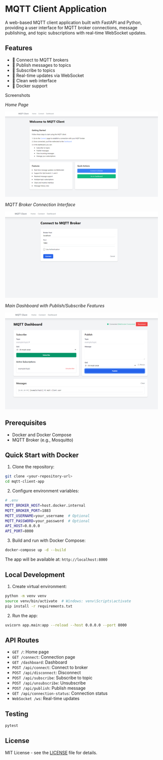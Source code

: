 # MQTT Client Application

A web-based MQTT client application built with FastAPI and Python, providing a user interface for MQTT broker connections, message publishing, and topic subscriptions with real-time WebSocket updates.

## Features

- 🔌 Connect to MQTT brokers
- 📝 Publish messages to topics
- 📩 Subscribe to topics
- 🔄 Real-time updates via WebSocket
- 🎨 Clean web interface
- 🐳 Docker support

Screenshots

*Home Page*

<img src="./images/home.png" alt="Message History" width="600"/>

*MQTT Broker Connection Interface*

<img src="./images/connect.png" alt="Connection Page" width="600"/>

*Main Dashboard with Publish/Subscribe Features*

<img src="./images/dashboard.png" alt="Dashboard" width="600"/>


## Prerequisites

- Docker and Docker Compose
- MQTT Broker (e.g., Mosquitto)

## Quick Start with Docker

1. Clone the repository:
```bash
git clone <your-repository-url>
cd mqtt-client-app
```

2. Configure environment variables:
```bash
# .env
MQTT_BROKER_HOST=host.docker.internal
MQTT_BROKER_PORT=1883
MQTT_USERNAME=your_username  # Optional
MQTT_PASSWORD=your_password  # Optional
API_HOST=0.0.0.0
API_PORT=8000
```

3. Build and run with Docker Compose:
```bash
docker-compose up -d --build
```

The app will be available at: `http://localhost:8000`

## Local Development

1. Create virtual environment:
```bash
python -m venv venv
source venv/bin/activate  # Windows: venv\Scripts\activate
pip install -r requirements.txt
```

2. Run the app:
```bash
uvicorn app.main:app --reload --host 0.0.0.0 --port 8000
```

## API Routes

- `GET /`: Home page
- `GET /connect`: Connection page
- `GET /dashboard`: Dashboard
- `POST /api/connect`: Connect to broker
- `POST /api/disconnect`: Disconnect
- `POST /api/subscribe`: Subscribe to topic
- `POST /api/unsubscribe`: Unsubscribe
- `POST /api/publish`: Publish message
- `GET /api/connection-status`: Connection status
- `WebSocket /ws`: Real-time updates

## Testing

```bash
pytest
```

## License

MIT License - see the [LICENSE](LICENSE) file for details.